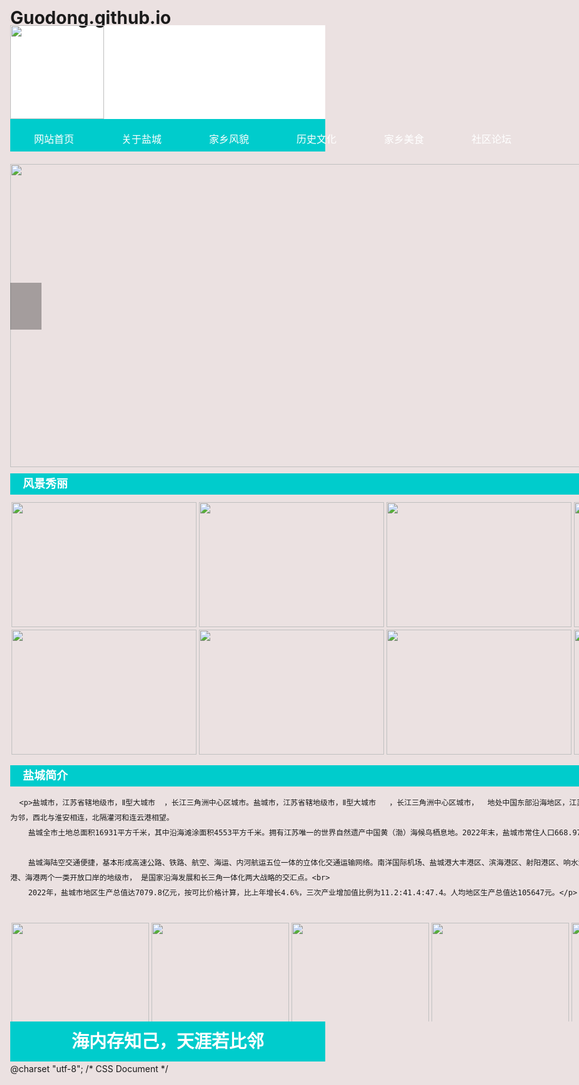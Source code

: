 # Guodong.github.io
<!DOCTYPE html>
<html>
<head>
<meta charset="utf-8">
<link href="css/all.css" rel="stylesheet"  media="all" type="text/css" />
<title>盐城</title>
</head>
<style>
  .menu li{
    padding: 6px 0px !important;
  }

</style>
<body>
<div class="head">
  <div class="main"><span class=""><img src="img/logo.jpg" width="150"/></span>
    <p class="clear"></p>
  </div>
</div>
<div class="menu">
  <div class="main">
    <ul class="center">
      <li><a href="home.html">网站首页</a></li>
      <li><a href="introduction.html">关于盐城</a></li>
      <li><a href="jiaxiangfengmao.html">家乡风貌</a></li>
      <li><a href="lishiwenhua.html">历史文化</a></li>
      <li><a href="jiaxiangmeishi.html">家乡美食</a></li> 
      <li><a href="shequluntan.html">社区论坛</a></li>
      
     
    </ul>
  </div>
</div>
<div class="main">
   <div class="banner ">
    <div class="top_img">
      <div class="focus" id="focus">
        <div id="focus_m" class="focus_m">
          <ul>
            <li style="display:block"> <img src="img/1.jpg" width="100%" /> </li>
            <li style="display:none"> <img src="img/2.jpg" width="100%" /> </li>
            <li style="display:none"> <img src="img/3.jpg" width="100%" /> </li>
          </ul>
        </div>
        <a href="javascript:;" class="focus_l" id="focus_l" title="上一张"><b></b><span></span></a> <a href="javascript:;" class="focus_r" id="focus_r" title="下一张"><b></b><span></span></a> </div>
    </div>
  </div>
  <script type="text/javascript" src="js/js.js"></script>
  <div class="content">
  <div class="bar">
      <h3>风景秀丽</h3>
    </div>
    <div class="scrollleft">
      <ul>
        <li> <a href="tupian.html"><img src="images/00.jpg" width="100%" height="200"/> </a></li>
        <li> <a href="tupian.html"><img src="images/01.jpg" width="100%" height="200"/></a> </li>
        <li> <a href="tupian.html"><img src="images/02.jpg" width="100%" height="200"/></a> </li>
        <li> <a href="tupian.html"><img src="images/03.jpg" width="100%" height="200"/> </a></li>
        <li> <a href="tupian.html"><img src="images/04.jpg" width="100%" height="200"/> </a></li>
        <li> <a href="tupian.html"><img src="images/05.jpg" width="100%" height="200"/> </a></li>
        <li> <a href="tupian.html"><img src="images/06.jpg" width="100%" height="200"/> </a></li>
		<li> <a href="tupian.html"><img src="images/07.jpg" width="100%" height="200"/> </a></li>
<div class="clear"></div>
      </ul>
    </div>
	  <div class="bar">
      <h3>盐城简介</h3>
    </div>
    
      <p>盐城市，江苏省辖地级市，Ⅱ型大城市  ，长江三角洲中心区城市。盐城市，江苏省辖地级市，Ⅱ型大城市   ，长江三角洲中心区城市，  地处中国东部沿海地区，江苏东部，东临黄海，南与南通接壤，西南与扬州、泰州为邻，西北与淮安相连，北隔灌河和连云港相望。
        盐城全市土地总面积16931平方千米，其中沿海滩涂面积4553平方千米。拥有江苏唯一的世界自然遗产中国黄（渤）海候鸟栖息地。2022年末，盐城市常住人口668.97万人，常住人口城镇化率65.43%。<br>

        盐城海陆空交通便捷，基本形成高速公路、铁路、航空、海运、内河航运五位一体的立体化交通运输网络。南洋国际机场、盐城港大丰港区、滨海港区、射阳港区、响水港区成为国家一类开放口岸 ，盐城市成为同时拥有空港、海港两个一类开放口岸的地级市， 是国家沿海发展和长三角一体化两大战略的交汇点。<br>
        2022年，盐城市地区生产总值达7079.8亿元，按可比价格计算，比上年增长4.6%，三次产业增加值比例为11.2:41.4:47.4。人均地区生产总值达105647元。</p>
   </div>
    <div class="clear"></div>
    <div class="scrollleft2" id="content">
      <ul>
        <li> <a href="tupian.html"><img src="images/00.jpg" width="100%" height="160"/> </a></li>
        <li> <a href="tupian.html"><img src="images/01.jpg" width="100%" height="160"/></a> </li>
        <li> <a href="tupian.html"><img src="images/02.jpg" width="100%" height="160"/></a> </li>
        <li> <a href="tupian.html"><img src="images/03.jpg" width="100%" height="160"/> </a></li>
        <li> <a href="tupian.html"><img src="images/04.jpg" width="100%" height="160"/> </a></li>
        <li> <a href="tupian.html"><img src="images/05.jpg" width="100%" height="160"/> </a></li>
        <li> <a href="tupian.html"><img src="images/06.jpg" width="100%" height="160"/> </a></li>
		<li> <a href="tupian.html"><img src="images/07.jpg" width="100%" height="160"/> </a></li>

      </ul>
    </div>
    <div class="clear"></div>
  </div><script type="text/javascript" src="js/scroll.js"></script>
</div>
<div class="end">
  <h1>海内存知己，天涯若比邻 </h1>
</div>
</body>
</html>


@charset "utf-8";
/* CSS Document */
<style>
ul,li,h1,h2,h3,p{ padding:0; margin:0; list-style:none}
h2{ padding-bottom:15px}
a{ text-decoration:none; color:#000}
html{ background:rgb(235, 225, 225)}
img{ max-width:100%; display:block}
body{  line-height:24px; margin:0}
.main{width:1200px; margin:0 auto;}
.clear{ clear:both}
.menu li{ list-style:none}
.banner{margin-bottom:10px; position:relative; clear:both}
.menu{ width:100%;  text-align:center; background:#00CCCC; margin-bottom:20px;  position:relative; z-index:55; float:left}
.menu li a{ color:#fff}
.menu li { float:left;font-size:16px; padding:7px 30px ; width:140px}
.content{ padding-bottom:20px;font-size:14px; display:inline-block ;  width:100%}
.end{ clear:both;padding:20px 0; background:#00CCCC; color:#fff; text-align:center;}
.pad{ padding:20px; display:block}
.scrollleft { padding-bottom:15px}
.scrollleft li{ width:296px; margin:2px; float:left}
.scrollleft2 ul{
white-space: nowrap;  

 text-overflow:ellipsis; }
.scrollleft2 li{ width:220px; margin:2px; float:left}

.imglist li{ width:31.3%; float:left; margin:1%;}
.fl{ float:left}
.fr{ float:right}
.bar{ margin-bottom:10px; padding:5px 0;color:#fff; background:#00CCCC; }
.bar h3,.bar h2{  padding-left:20px; margin-bottom:0; padding-bottom:0; font-size:18px;}
.head{ background:#fff; font-size:36px; padding:0px 0}
.ass{ margin:10px}
.ass li{ width:48%; margin:1%; float:left; text-align:center}.cc li img{ border:#6b639f solid 1px; padding:5px} 
#zhuce{ width:500px; margin:0 auto; line-height:40px;padding:20px}
#zhuce label{ text-align:right; display:inline-block; width:150px}
.div{ display:inline-block; width:300px}
#content {
	width:1200px;
	height:160px;
	position:relative;
	overflow:hidden
}
#content ul {
	width:1200px;
	height:160px;
	position:absolute
}
#content ul li {
	width:220px;
	height:160px;	float:left
}
.form .nam{ margin:10px 0}
.inp{ width:240px}
.form input{ padding:10px;}
.focus{height:485px;overflow:hidden;position:relative;}
/* focus_s */
.focus_s{position:absolute;left:50%;bottom:5%;height:13px;overflow:hidden;width:110px;z-index:9;margin:0 0 0 -30px;}
.focus_s li{float:left;cursor:pointer;height:13px;width:12px;overflow:hidden;margin-right:10px;background:url(../images/dian.png) no-repeat;}
.focus_s li.active{background-position:-12px 0;}
/* focus_m */
.focus_m ul{opacity:1;filter:alpha(opacity=100);}
.focus_m li{width:100%;height:485px;position:absolute;top:0;left:0;}
/* focus_l focus_r */
.focus_l,.focus_r{position:absolute;display:block;width:50px;height:75px;overflow:hidden;z-index:2;top:190px;}
.focus_l{left:0;}
.focus_r{right:0;}
.focus_l b,.focus_r b{position:absolute;z-index:1;display:block;width:50px;height:75px;overflow:hidden;background:#000;opacity:0.3;filter:alpha(opacity=30);cursor:pointer;}
.focus_l span,.focus_r span{display:inline-block;position:relative;z-index:2;width:22px;height:33px;top:21px;cursor:pointer; margin-right:28px;}
.focus_l span{left:12px;background-image:url(../images/l.png);_background:none;_filter:progid:DXImageTransform.Microsoft.AlphaImageLoader(src='images/l.png');}
.focus_r span{left:16px;background:url(../images/r.png) 0 0 no-repeat;_background:none;_filter:progid:DXImageTransform.Microsoft.AlphaImageLoader(src='images/r.png');}
.focus_l:hover b,.focus_r:hover b{opacity:0.5;filter:alpha(opacity=50);}

</style>
